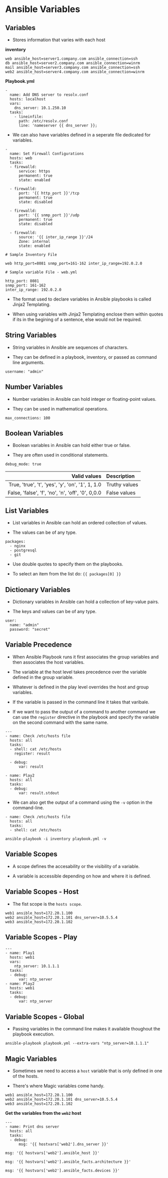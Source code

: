 # Ansible Variables

## Variables

- Stores information that varies with each host

**inventory**
```
web ansible_host=server1.company.com ansible_connection=ssh
db ansible_host=server2.company.com ansible_connection=winrm
mail ansible_host=server3.company.com ansible_connection=ssh
web2 ansible_host=server4.company.com ansible_connection=winrm
```

**Playbook.yml**
```
-
  name: Add DNS server to resolv.conf
  hosts: localhost
  vars:
    dns_server: 10.1.250.10
  tasks:
    - lineinfile:
      path: /etc/resolv.conf
      line: 'nameserver {{ dns_server }};
```

- We can also have variables defined in a seperate file dedicated for variables.

```
-
  name: Set Firewall Configurations
  hosts: web
  tasks:
  - firewalld:
      service: https
      permanent: true
      state: enabled

  - firewalld:
      port: '{{ http_port }}'/tcp
      permanent: true
      state: disabled

  - firewalld:
      port: '{{ snmp_port }}'/udp
      permanent: true
      state: disabled

  - firewalld:
      source: '{{ inter_ip_range }}'/24
      Zone: internal
      state: enabled
```

```
# Sample Inventory File

web http_port=8081 snmp_port=161-162 inter_ip_range=192.0.2.0
```

```
# Sample variable File - web.yml

http_port: 8081
snmp_port: 161-162
inter_ip_range: 192.0.2.0
```

- The format used to declare variables in Ansible playbooks is called Jinja2 Templating.

- When using variables with Jinja2 Templating enclose them within quotes if its in the begining of a sentence, else would not be required.

## String Variables

- String variables in Ansible are sequences of characters.

- They can be defined in a playbook, inventory, or passed as command line arguments.

`username: "admin"`

## Number Variables

- Number variables in Ansible can hold integer or floating-point values.

- They can be used in mathematical operations.

`max_connections: 100`

## Boolean Variables

- Boolean variables in Ansible can hold either true or false.

- They are often used in conditional statements.


`debug_mode: true`

| Valid values | Description |
|-------------:|:------------|
| True, 'true', 't', 'yes', 'y', 'on', '1', 1, 1.0 | Truthy values |
| False, 'false', 'f', 'no', 'n', 'off', '0', 0,0.0 | False values |

## List Variables

- List variables in Ansible can hold an ordered collection of values.

- The values can be of any type.

```
packages:
  - nginx
  - postgresql
  - git
```

- Use double quotes to specify them on the playbooks.

- To select an item from the list do: `{{ packages[0] }}`

## Dictionary Variables

- Dictionary variables in Ansible can hold a collection of key-value pairs.

- The keys and values can be of any type.

```
user:
  name: "admin"
  password: "secret"
```


## Variable Precedence

- When Ansible Playbook runs it first associates the group variables and then associates the host variables.

- The variable at the host level takes precedence over the variable defined in the group variable.

- Whatever is defined in the play level overrides the host and group variables.

- If the variable is passed in the command line it takes that varibale.

- If we want to pass the output of a command to another command we can use the `register` directive in the playbook and specify the variable on the second command with the same name.

```
---
- name: Check /etc/hosts file
  hosts: all
  tasks:
  - shell: cat /etc/hosts
    register: result

  - debug:
      var: result

- name: Play2
  hosts: all
  tasks:
  - debug:
      var: result.stdout
```


- We can also get the output of a command using the `-v` option in the command-line.
```
- name: Check /etc/hosts file
  hosts: all
  tasks:
  - shell: cat /etc/hosts
```
```
ansible-playbook -i inventory playbook.yml -v
```

## Variable Scopes

- A scope defines the accesability or the visibility of a variable.

- A variable is accessible depending on how and where it is defined.

## Variable Scopes - Host

- The fist scope is the `hosts scope`.

```
web1 ansible_host=172.20.1.100
web2 ansible_host=172.20.1.101 dns_server=10.5.5.4
web3 ansible_host=172.20.1.102
```

## Variable Scopes - Play

```
---
- name: Play1
  hosts: web1
  vars:
    ntp_server: 10.1.1.1
  tasks:
  - debug:
      var: ntp_server
- name: Play2
  hosts: web1
  tasks:
  - debug:
      var: ntp_server
```

## Variable Scopes - Global

- Passing variables in the command line makes it available thoughout the playbook execution.

```
ansible-playbook playbook.yml --extra-vars "ntp_server=10.1.1.1"
```

## Magic Variables

- Sometimes we need to access a `host` variable that is only defined in one of the hosts.

- There's where Magic variables come handy.

```
web1 ansible_host=172.20.1.100
web2 ansible_host=172.20.1.101 dns_server=10.5.5.4
web3 ansible_host=172.20.1.102
```

**Get the variables from the `web2` host**

```
---
- name: Print dns server
  hosts: all
  tasks:
  - debug:
      msg: '{{ hostvars['web2'].dns_server }}'
```

```
msg: '{{ hostvars['web2'].ansible_host }}'
```

```
msg: '{{ hostvars['web2'].ansible_facts.architecture }}'
```

```
msg: '{{ hostvars['web2'].ansible_facts.devices }}'
```